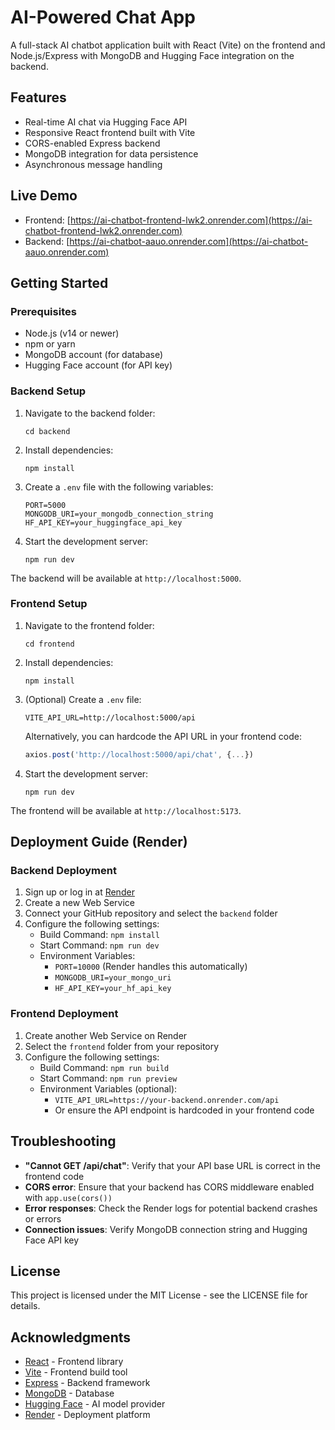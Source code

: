 # AI-Powered Chat App

A full-stack AI chatbot application built with React (Vite) on the frontend and Node.js/Express with MongoDB and Hugging Face integration on the backend.

## Features

- Real-time AI chat via Hugging Face API
- Responsive React frontend built with Vite
- CORS-enabled Express backend
- MongoDB integration for data persistence
- Asynchronous message handling

## Live Demo

- Frontend: [https://ai-chatbot-frontend-lwk2.onrender.com](https://ai-chatbot-frontend-lwk2.onrender.com)
- Backend: [https://ai-chatbot-aauo.onrender.com](https://ai-chatbot-aauo.onrender.com)

## Getting Started

### Prerequisites

- Node.js (v14 or newer)
- npm or yarn
- MongoDB account (for database)
- Hugging Face account (for API key)

### Backend Setup

1. Navigate to the backend folder:
   ```
   cd backend
   ```

2. Install dependencies:
   ```
   npm install
   ```

3. Create a `.env` file with the following variables:
   ```
   PORT=5000
   MONGODB_URI=your_mongodb_connection_string
   HF_API_KEY=your_huggingface_api_key
   ```

4. Start the development server:
   ```
   npm run dev
   ```

The backend will be available at `http://localhost:5000`.

### Frontend Setup

1. Navigate to the frontend folder:
   ```
   cd frontend
   ```

2. Install dependencies:
   ```
   npm install
   ```

3. (Optional) Create a `.env` file:
   ```
   VITE_API_URL=http://localhost:5000/api
   ```
   
   Alternatively, you can hardcode the API URL in your frontend code:
   ```javascript
   axios.post('http://localhost:5000/api/chat', {...})
   ```

4. Start the development server:
   ```
   npm run dev
   ```

The frontend will be available at `http://localhost:5173`.

## Deployment Guide (Render)

### Backend Deployment

1. Sign up or log in at [Render](https://render.com)
2. Create a new Web Service
3. Connect your GitHub repository and select the `backend` folder
4. Configure the following settings:
   - Build Command: `npm install`
   - Start Command: `npm run dev`
   - Environment Variables:
     - `PORT=10000` (Render handles this automatically)
     - `MONGODB_URI=your_mongo_uri`
     - `HF_API_KEY=your_hf_api_key`

### Frontend Deployment

1. Create another Web Service on Render
2. Select the `frontend` folder from your repository
3. Configure the following settings:
   - Build Command: `npm run build`
   - Start Command: `npm run preview`
   - Environment Variables (optional):
     - `VITE_API_URL=https://your-backend.onrender.com/api`
     - Or ensure the API endpoint is hardcoded in your frontend code

## Troubleshooting

- **"Cannot GET /api/chat"**: Verify that your API base URL is correct in the frontend code
- **CORS error**: Ensure that your backend has CORS middleware enabled with `app.use(cors())`
- **Error responses**: Check the Render logs for potential backend crashes or errors
- **Connection issues**: Verify MongoDB connection string and Hugging Face API key

## License

This project is licensed under the MIT License - see the LICENSE file for details.

## Acknowledgments

- [React](https://reactjs.org/) - Frontend library
- [Vite](https://vitejs.dev/) - Frontend build tool
- [Express](https://expressjs.com/) - Backend framework
- [MongoDB](https://www.mongodb.com/) - Database
- [Hugging Face](https://huggingface.co/) - AI model provider
- [Render](https://render.com/) - Deployment platform
